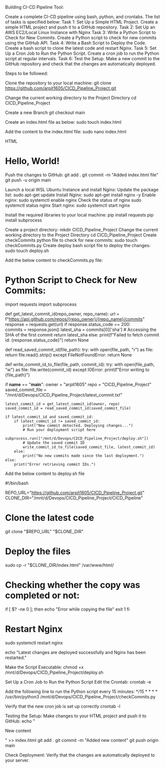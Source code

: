 Building CI-CD Pipeline Tool: 

Create a complete CI-CD pipeline using bash, python, and crontabs. The list of tasks is specified below: 
Task 1: Set Up a Simple HTML Project. 
Create a simple HTML project and push it to a GitHub repository. 
Task 2: Set Up an AWS EC2/Local Linux Instance with Nginx
Task 3: Write a Python Script to Check for New Commits. 
Create a Python script to check for new commits using the GitHub API.
Task 4: Write a Bash Script to Deploy the Code. 
Create a bash script to clone the latest code and restart Nginx.
Task 5: Set Up a Cron Job to Run the Python Script. 
Create a cron job to run the Python script at regular intervals.
Task 6: Test the Setup. 
Make a new commit to the GitHub repository and check that the changes are automatically deployed. 

Steps to be followed:

Clone the repository to your local machine:
    git clone https://github.com/arpit1605/CICD_Pipeline_Project.git

Change the current working directory to the Project Directory
    cd CICD_Pipeline_Project

Create a new Branch
    git checkout main

Create an index.html file as below:
sudo touch index.html

Add the content to the index.html file:
sudo nano index.html

HTML
<!DOCTYPE html>
<html>
<head>
    <title>Simple HTML Project</title>
</head>
<body>
    <h1>Hello, World!</h1>
</body>
</html>

Push the changes to GitHub:
    git add .
    git commit -m "Added index.html file"
    git push -u origin main

Launch a local WSL Ubuntu Instance and install Nginx: 
Update the package list: 
    sudo apt-get update
Install Nginx:
    sudo apt-get install nginx -y
Enable nginx:
    sudo systemctl enable nginx
Check the status of nginx
    sudo systemctl status nginx
Start nginx:
    sudo systemctl start nginx

Install the required libraries to your local machine:
pip install requests
pip install subprocess

Create a project directory:
    mkdir CICD_Pipeline_Project
Change the current working directory to the Project Directory
    cd CICD_Pipeline_Project
Create checkCommits python file to check for new commits: 
    sudo touch checkCommits.py
Create deploy bash script file to deploy the changes:
    sudo touch deploy.sh

Add the below content to checkCommits.py file:

# Python Script to Check for New Commits:
import requests
import subprocess

def get_latest_commit_id(repo_owner, repo_name):
    url = f"https://api.github.com/repos/{repo_owner}/{repo_name}/commits"
    response = requests.get(url)
    if response.status_code == 200:    
        commits = response.json()
        latest_sha = commits[0]['sha']  # Accessing the SHA of the first commit
        return latest_sha
    else:
        print(f"Failed to fetch commit id: {response.status_code}")
        return None

def read_saved_commit_id(file_path):
    try:
        with open(file_path, "r") as file:
            return file.read().strip()
    except FileNotFoundError:
        return None

def write_commit_id_to_file(file_path, commit_id):
    try:
        with open(file_path, "w") as file:
            file.write(commit_id)
    except IOError:
        print(f"Error writing to {file_path}")

if __name__ == "__main__":
    owner = "arpit1605"
    repo = "CICD_Pipeline_Project"
    saved_commit_file = "/mnt/d/Devops/CICD_Pipeline_Project/latest_commit.txt"

    latest_commit_id = get_latest_commit_id(owner, repo)
    saved_commit_id = read_saved_commit_id(saved_commit_file)

    if latest_commit_id and saved_commit_id:
        if latest_commit_id != saved_commit_id:
            print("New commit detected. Deploying changes...")
            # Run your deployment script here
            subprocess.run(["/mnt/d/Devops/CICD_Pipeline_Project/deploy.sh"])
            # Update the saved commit ID
            write_commit_id_to_file(saved_commit_file, latest_commit_id)
        else:
            print("No new commits made since the last deployment.")
    else:
        print("Error retrieving commit IDs.")


Add the below content to deploy.sh file

#!/bin/bash

REPO_URL="https://github.com/arpit1605/CICD_Pipeline_Project.git"
CLONE_DIR="/mnt/d/Devops/CICD_Pipeline_Project/CICD_Pipeline"

# Clone the latest code
git clone "$REPO_URL" "$CLONE_DIR"

# Deploy the files
sudo cp -r "$CLONE_DIR/index.html" /var/www/html/

# Checking whether the copy was completed or not:
if [ $? -ne 0 ]; then
    echo "Error while copying the file"
    exit 1
fi

# Restart Nginx
sudo systemctl restart nginx

echo "Latest changes are deployed successfully and Nginx has been restarted."


Make the Script Executable:
chmod +x /mnt/d/Devops/CICD_Pipeline_Project/deploy.sh

Set Up a Cron Job to Run the Python Script
Edit the Crontab:
    crontab -e

Add the following line to run the Python script every 15 minutes:
    */15 * * * * /usr/bin/python3 /mnt/d/Devops/CICD_Pipeline_Project/checkCommits.py

Verify that the new cron job is set up correctly
    crontab -l


Testing the Setup:
Make changes to your HTML project and push it to GitHub:
echo "<p>New content</p>" >> index.html
git add .
git commit -m "Added new content"
git push origin main

Check Deployment:
Verify that the changes are automatically deployed to your server.
